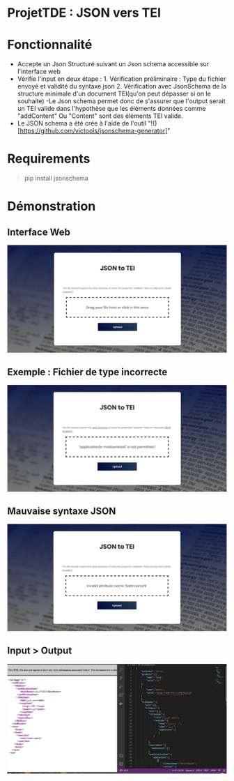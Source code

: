 # ProjetTDE : JSON vers TEI

# Fonctionnalité
 - Accepte un Json Structuré suivant un Json schema accessible sur l'interface web
 - Vérifie l'input en deux étape : 
               1. Vérification préliminaire : Type du fichier envoyé et validité du syntaxe json 
               2. Vérification avec JsonSchema de la structure minimale d'un document TEI(qu'on peut dépasser si on le souhaite)
  -Le Json schema permet donc de s'assurer que l'output serait un TEI valide dans l'hypothèse que les éléments données comme "addContent" Ou "Content" sont des éléments TEI valide.
  - Le JSON schema a été crée à l'aide de l'outil "!()[https://github.com/victools/jsonschema-generator]"
 

# Requirements 
    
 >  pip install jsonschema


 # Démonstration
 ## Interface Web
 
 ![Interface Web](https://raw.githubusercontent.com/AMazouni/ProjetTDE/main/static/images/Screenshot1.png)  
 
 ## Exemple : Fichier de type incorrecte
 
 ![BadFile](https://raw.githubusercontent.com/AMazouni/ProjetTDE/main/static/images/Screenshot2.png)
 
 ## Mauvaise syntaxe JSON
 
 ![BadSyntaxe](https://raw.githubusercontent.com/AMazouni/ProjetTDE/main/static/images/Screenshot3.png)
 
 ## Input > Output 
 
 ![IO](https://raw.githubusercontent.com/AMazouni/ProjetTDE/main/static/images/inputoutput.png)

 
 
